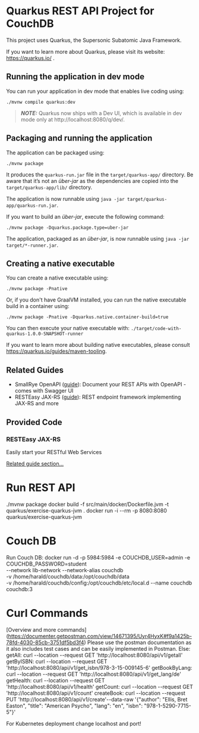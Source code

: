 # Quarkus REST API Project for CouchDB

This project uses Quarkus, the Supersonic Subatomic Java Framework.

If you want to learn more about Quarkus, please visit its website: https://quarkus.io/ .

## Running the application in dev mode

You can run your application in dev mode that enables live coding using:
```shell script
./mvnw compile quarkus:dev
```

> **_NOTE:_**  Quarkus now ships with a Dev UI, which is available in dev mode only at http://localhost:8080/q/dev/.

## Packaging and running the application

The application can be packaged using:
```shell script
./mvnw package
```
It produces the `quarkus-run.jar` file in the `target/quarkus-app/` directory.
Be aware that it’s not an _über-jar_ as the dependencies are copied into the `target/quarkus-app/lib/` directory.

The application is now runnable using `java -jar target/quarkus-app/quarkus-run.jar`.

If you want to build an _über-jar_, execute the following command:
```shell script
./mvnw package -Dquarkus.package.type=uber-jar
```

The application, packaged as an _über-jar_, is now runnable using `java -jar target/*-runner.jar`.

## Creating a native executable

You can create a native executable using: 
```shell script
./mvnw package -Pnative
```

Or, if you don't have GraalVM installed, you can run the native executable build in a container using: 
```shell script
./mvnw package -Pnative -Dquarkus.native.container-build=true
```

You can then execute your native executable with: `./target/code-with-quarkus-1.0.0-SNAPSHOT-runner`

If you want to learn more about building native executables, please consult https://quarkus.io/guides/maven-tooling.

## Related Guides

- SmallRye OpenAPI ([guide](https://quarkus.io/guides/openapi-swaggerui)): Document your REST APIs with OpenAPI - comes with Swagger UI
- RESTEasy JAX-RS ([guide](https://quarkus.io/guides/rest-json)): REST endpoint framework implementing JAX-RS and more

## Provided Code

### RESTEasy JAX-RS

Easily start your RESTful Web Services

[Related guide section...](https://quarkus.io/guides/getting-started#the-jax-rs-resources)

# Run REST API
./mvnw package
docker build -f src/main/docker/Dockerfile.jvm -t quarkus/exercise-quarkus-jvm .
docker run -i --rm -p 8080:8080 quarkus/exercise-quarkus-jvm

# Couch DB

Run Couch DB:
docker run -d -p 5984:5984 -e COUCHDB_USER=admin -e COUCHDB_PASSWORD=student \
--network lib-network --network-alias couchdb \
-v /home/harald/couchdb/data:/opt/couchdb/data \
-v /home/harald/couchdb/config:/opt/couchdb/etc/local.d --name couchdb couchdb:3

# Curl Commands 
[Overview and more commands] (https://documenter.getpostman.com/view/14671395/Uyr4HyxK#f9a1425b-78fd-4030-85cb-3751df5bd3f4)
Please use the postman documentation as it also includes test cases and can be easily implemented in Postman.
Else:
getAll: curl --location --request GET 'http://localhost:8080/api/v1/getall'
getByISBN: curl --location --request GET 'http://localhost:8080/api/v1/get_isbn/978-3-15-009145-6'
getBookByLang: curl --location --request GET 'http://localhost:8080/api/v1/get_lang/de'
getHealth: curl --location --request GET 'http://localhost:8080/api/v1/health'
getCount: curl --location --request GET 'http://localhost:8080/api/v1/count'
createBook: curl --location --request PUT 'http://localhost:8080/api/v1/create'--data-raw '{"author": "Ellis, Bret Easton", "title": "American Psycho", "lang": "en", "isbn": "978-1-5290-7715-5"}'

For Kubernetes deployment change localhost and port!
